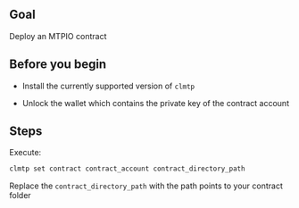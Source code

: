 ## Goal

Deploy an MTPIO contract

## Before you begin

* Install the currently supported version of `clmtp`

* Unlock the wallet which contains the private key of the contract account

## Steps

Execute:

```sh
clmtp set contract contract_account contract_directory_path
```

Replace the `contract_directory_path` with the path points to your contract folder
